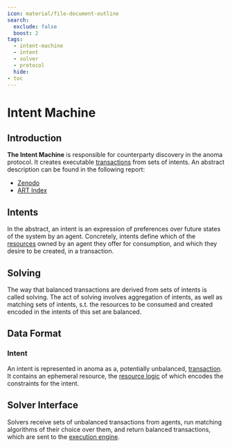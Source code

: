 ```yaml
---
icon: material/file-document-outline
search:
  exclude: false
  boost: 2
tags:
  - intent-machine
  - intent
  - solver
  - protocol
  hide:
- toc
---
```


# Intent Machine
## Introduction

**The Intent Machine** is responsible for counterparty discovery in the anoma protocol. It creates executable [transactions](../resource_machine/transaction.md) from sets of intents. An abstract description can be found in the following report:

- [Zenodo](https://zenodo.org/records/10654543)
- [ART Index](https://art.anoma.net/list.html#paper-10654543)

## Intents
In the abstract, an intent is an expression of preferences over future states of the system by an agent. Concretely, intents define which of the [resources](../resource_machine/index.md) owned by an agent they offer for consumption, and which they desire to be created, in a transaction.
 
## Solving
The way that balanced transactions are derived from sets of intents is called solving. The act of solving involves aggregation of intents, as well as matching sets of intents, s.t. the resources to be consumed and created encoded in the intents of this set are balanced.

## Data Format
### Intent
An intent is represented in anoma as a, potentially unbalanced, [transaction](../resource_machine/transaction.md). It contains an ephemeral resource, the [resource logic](../resource_machine/resource/definition.md) of which encodes the constraints for the intent.

## Solver Interface 
Solvers receive sets of unbalanced transactions from agents, run matching algorithms of their choice over them, and return balanced transactions, which are sent to the [execution engine](../../node_architecture/ordering/execution/index.md).